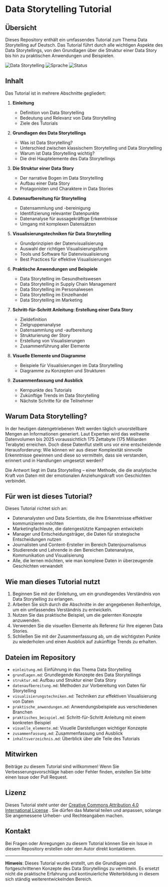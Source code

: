 # Data Storytelling Tutorial

## Übersicht

Dieses Repository enthält ein umfassendes Tutorial zum Thema Data Storytelling auf Deutsch. Das Tutorial führt durch alle wichtigen Aspekte des Data Storytellings, von den Grundlagen über die Struktur einer Data Story bis hin zu praktischen Anwendungen und Beispielen.

![Data Storytelling](https://img.shields.io/badge/Data-Storytelling-blue) 
![Sprache](https://img.shields.io/badge/Sprache-Deutsch-red) 
![Status](https://img.shields.io/badge/Status-Abgeschlossen-green) 

## Inhalt

Das Tutorial ist in mehrere Abschnitte gegliedert:

1. **Einleitung**
   - Definition von Data Storytelling
   - Bedeutung und Relevanz von Data Storytelling
   - Ziele des Tutorials

2. **Grundlagen des Data Storytellings**
   - Was ist Data Storytelling?
   - Unterschied zwischen klassischem Storytelling und Data Storytelling
   - Warum ist Data Storytelling wichtig?
   - Die drei Hauptelemente des Data Storytellings

3. **Die Struktur einer Data Story**
   - Der narrative Bogen im Data Storytelling
   - Aufbau einer Data Story
   - Protagonisten und Charaktere in Data Stories

4. **Datenaufbereitung für Storytelling**
   - Datensammlung und -bereinigung
   - Identifizierung relevanter Datenpunkte
   - Datenanalyse für aussagekräftige Erkenntnisse
   - Umgang mit komplexen Datensätzen

5. **Visualisierungstechniken für Data Storytelling**
   - Grundprinzipien der Datenvisualisierung
   - Auswahl der richtigen Visualisierungsform
   - Tools und Software für Datenvisualisierung
   - Best Practices für effektive Visualisierungen

6. **Praktische Anwendungen und Beispiele**
   - Data Storytelling im Gesundheitswesen
   - Data Storytelling in Supply Chain Management
   - Data Storytelling im Personalwesen
   - Data Storytelling im Einzelhandel
   - Data Storytelling im Marketing

7. **Schritt-für-Schritt Anleitung: Erstellung einer Data Story**
   - Zieldefinition
   - Zielgruppenanalyse
   - Datensammlung und -aufbereitung
   - Strukturierung der Story
   - Erstellung von Visualisierungen
   - Zusammenführung aller Elemente

8. **Visuelle Elemente und Diagramme**
   - Beispiele für Visualisierungen im Data Storytelling
   - Diagramme zu Konzepten und Strukturen

9. **Zusammenfassung und Ausblick**
   - Kernpunkte des Tutorials
   - Zukünftige Trends im Data Storytelling
   - Nächste Schritte für die Teilnehmer

## Warum Data Storytelling?

In der heutigen datengetriebenen Welt werden täglich unvorstellbare Mengen an Informationen generiert. Laut Experten wird das weltweite Datenvolumen bis 2025 voraussichtlich 175 Zettabyte (175 Milliarden Terabyte) erreichen. Doch diese Datenflut stellt uns vor eine entscheidende Herausforderung: Wie können wir aus dieser Komplexität sinnvolle Erkenntnisse gewinnen und diese so vermitteln, dass sie verstanden, erinnert und in Handlungen umgesetzt werden?

Die Antwort liegt im Data Storytelling – einer Methode, die die analytische Kraft von Daten mit der emotionalen Anziehungskraft von Geschichten verbindet.

## Für wen ist dieses Tutorial?

Dieses Tutorial richtet sich an:
- Datenanalysten und Data Scientists, die ihre Erkenntnisse effektiver kommunizieren möchten
- Marketingfachleute, die datengestützte Kampagnen entwickeln
- Manager und Entscheidungsträger, die Daten für strategische Entscheidungen nutzen
- Journalisten und Content-Ersteller im Bereich Datenjournalismus
- Studierende und Lehrende in den Bereichen Datenanalyse, Kommunikation und Visualisierung
- Alle, die lernen möchten, wie man komplexe Daten in überzeugende Geschichten verwandelt

## Wie man dieses Tutorial nutzt

1. Beginnen Sie mit der Einleitung, um ein grundlegendes Verständnis von Data Storytelling zu erlangen.
2. Arbeiten Sie sich durch die Abschnitte in der angegebenen Reihenfolge, um ein umfassendes Verständnis zu entwickeln.
3. Nutzen Sie das praktische Beispiel, um die gelernten Konzepte anzuwenden.
4. Verwenden Sie die visuellen Elemente als Referenz für Ihre eigenen Data Stories.
5. Schließen Sie mit der Zusammenfassung ab, um die wichtigsten Punkte zu wiederholen und einen Ausblick auf zukünftige Trends zu erhalten.

## Dateien im Repository

- `einleitung.md`: Einführung in das Thema Data Storytelling
- `grundlagen.md`: Grundlegende Konzepte des Data Storytellings
- `struktur.md`: Aufbau und Struktur einer Data Story
- `datenaufbereitung.md`: Methoden zur Vorbereitung von Daten für Storytelling
- `visualisierungstechniken.md`: Techniken zur effektiven Visualisierung von Daten
- `praktische_anwendungen.md`: Anwendungsbeispiele aus verschiedenen Branchen
- `praktisches_beispiel.md`: Schritt-für-Schritt Anleitung mit einem konkreten Beispiel
- `visuelle_elemente.md`: Visuelle Darstellungen wichtiger Konzepte
- `zusammenfassung.md`: Zusammenfassung und Ausblick
- `inhaltsverzeichnis.md`: Überblick über alle Teile des Tutorials

## Mitwirken

Beiträge zu diesem Tutorial sind willkommen! Wenn Sie Verbesserungsvorschläge haben oder Fehler finden, erstellen Sie bitte einen Issue oder Pull Request.

## Lizenz

Dieses Tutorial steht unter der [Creative Commons Attribution 4.0 International License](https://creativecommons.org/licenses/by/4.0/) . Sie dürfen das Material teilen und anpassen, solange Sie angemessene Urheber- und Rechteangaben machen.

## Kontakt

Bei Fragen oder Anregungen zu diesem Tutorial können Sie ein Issue in diesem Repository erstellen oder den Autor direkt kontaktieren.

---

**Hinweis**: Dieses Tutorial wurde erstellt, um die Grundlagen und fortgeschrittenen Konzepte des Data Storytellings zu vermitteln. Es ersetzt nicht die praktische Erfahrung und kontinuierliche Weiterbildung in diesem sich ständig weiterentwickelnden Bereich.
